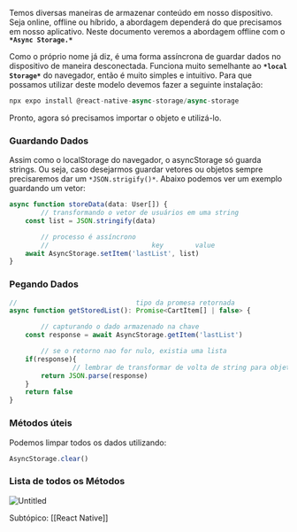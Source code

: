 Temos diversas maneiras de armazenar conteúdo em nosso dispositivo. Seja online, offline ou híbrido, a abordagem dependerá do que precisamos em nosso aplicativo. Neste documento veremos a abordagem offline com o **`*Async Storage.*`**

Como o próprio nome já diz, é uma forma assíncrona de guardar dados no dispositivo de maneira desconectada. Funciona muito semelhante ao **`*local Storage*`** do navegador, então é muito simples e intuitivo. Para que possamos utilizar deste modelo devemos fazer a seguinte instalação:

```jsx
npx expo install @react-native-async-storage/async-storage
```

Pronto, agora só precisamos importar o objeto e utilizá-lo.

### Guardando Dados

Assim como o localStorage do navegador, o asyncStorage só guarda strings. Ou seja, caso desejarmos guardar vetores ou objetos sempre precisaremos dar um `*JSON.strigify()*`. Abaixo podemos ver um exemplo guardando um vetor:

```jsx
async function storeData(data: User[]) {
		// transformando o vetor de usuários em uma string
    const list = JSON.stringify(data)

		// processo é assíncrono
		//                          key        value
    await AsyncStorage.setItem('lastList', list)
}
```

### Pegando Dados

```jsx
//                              tipo da promesa retornada
async function getStoredList(): Promise<CartItem[] | false> {

		// capturando o dado armazenado na chave
    const response = await AsyncStorage.getItem('lastList')

		// se o retorno nao for nulo, existia uma lista
    if(response){
				// lembrar de transformar de volta de string para objeto/vetor
        return JSON.parse(response)
    }
    return false
}
```

### Métodos úteis

Podemos limpar todos os dados utilizando:

```jsx
AsyncStorage.clear()
```

### Lista de todos os Métodos

![Untitled](https://s3-us-west-2.amazonaws.com/secure.notion-static.com/34a78d70-1a11-4e64-bd23-42afe45aaa44/Untitled.png)

Subtópico: [[React Native]]